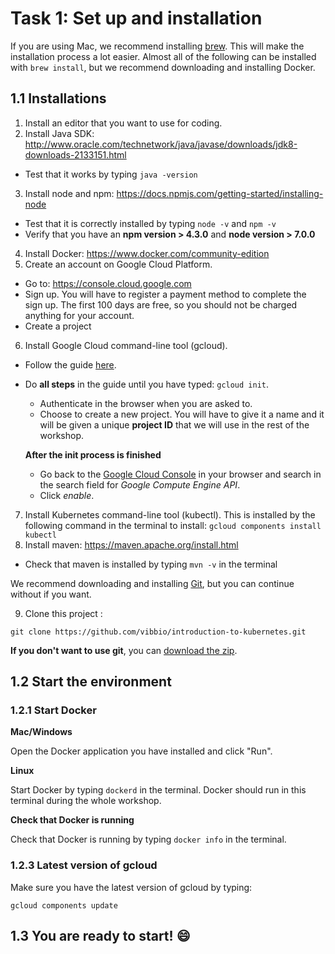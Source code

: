 # Task 1: Set up and installation
If you are using Mac, we recommend installing [brew](https://brew.sh/).
This will make the installation process a lot easier.
Almost all of the following can be installed with `brew install`, but we recommend downloading and installing Docker. 

## 1.1 Installations
1) Install an editor that you want to use for coding. 
2) Install Java SDK: http://www.oracle.com/technetwork/java/javase/downloads/jdk8-downloads-2133151.html
  - Test that it works by typing `java -version`
3) Install node and npm: https://docs.npmjs.com/getting-started/installing-node
  - Test that it is correctly installed by typing `node -v` and `npm -v` 
  - Verify that you have an **npm version > 4.3.0** and **node version > 7.0.0** 
4) Install Docker: https://www.docker.com/community-edition
5) Create an account on Google Cloud Platform. 
  - Go to: https://console.cloud.google.com 
  - Sign up. You will have to register a payment method to complete the sign up. The first 100 days are free, so you should not be charged anything for your account.
  - Create a project
6) Install Google Cloud command-line tool (gcloud). 
  - Follow the guide [here](https://cloud.google.com/sdk/downloads).
  - Do **all steps** in the guide until you have typed:  `gcloud init`.
      - Authenticate in the browser when you are asked to. 
      - Choose to create a new project. 
      You will have to give it a name and it will be given a unique **project ID** that we will use in the rest of the workshop. 
 
      **After the init process is finished**
      - Go back to the [Google Cloud Console](https://console.cloud.google.com/) in your browser and search in the search field for *Google Compute Engine API*.
      - Click *enable*.
      
7) Install Kubernetes command-line tool (kubectl).
This is installed by the following command in the terminal to install: `gcloud components install kubectl`
8) Install maven: https://maven.apache.org/install.html
  - Check that maven is installed by typing `mvn -v` in the terminal 

We recommend downloading and installing [Git](https://git-scm.com/downloads), but you can continue without if you want. 

9) Clone this project :

```
git clone https://github.com/vibbio/introduction-to-kubernetes.git
```

**If you don't want to use git**, you can [download the zip](https://github.com/vibbio/introduction-to-kubernetes/archive/master.zip).


## 1.2 Start the environment

### 1.2.1 Start Docker

**Mac/Windows**

Open the Docker application you have installed and click "Run". 

**Linux**

Start Docker by typing `dockerd` in the terminal.
Docker should run in this terminal during the whole workshop.

**Check that Docker is running**

Check that Docker is running by typing `docker info` in the terminal.

### 1.2.3 Latest version of gcloud

Make sure you have the latest version of gcloud by typing:

```
gcloud components update
```


## 1.3 You are ready to start! :smile:
